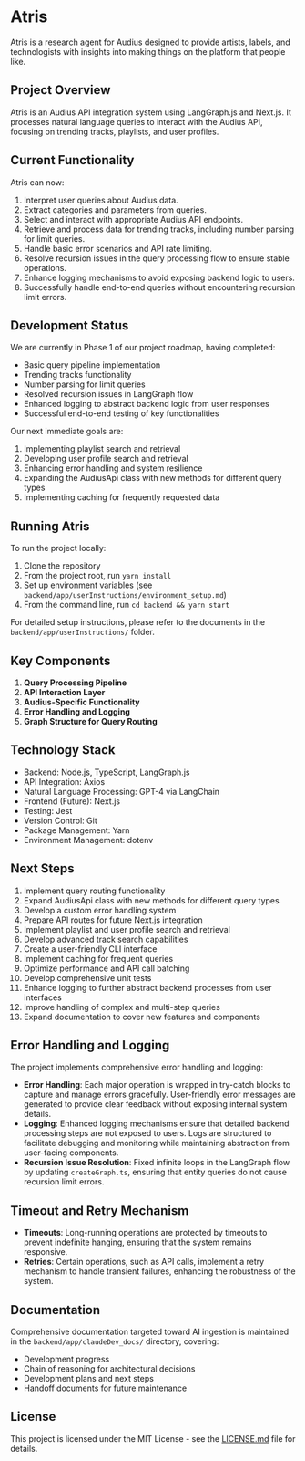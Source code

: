 # Atris

Atris is a research agent for Audius designed to provide artists, labels, and technologists with insights into making things on the platform that people like.

## Project Overview

Atris is an Audius API integration system using LangGraph.js and Next.js. It processes natural language queries to interact with the Audius API, focusing on trending tracks, playlists, and user profiles.

## Current Functionality

Atris can now:
1. Interpret user queries about Audius data.
2. Extract categories and parameters from queries.
3. Select and interact with appropriate Audius API endpoints.
4. Retrieve and process data for trending tracks, including number parsing for limit queries.
5. Handle basic error scenarios and API rate limiting.
6. Resolve recursion issues in the query processing flow to ensure stable operations.
7. Enhance logging mechanisms to avoid exposing backend logic to users.
8. Successfully handle end-to-end queries without encountering recursion limit errors.

## Development Status

We are currently in Phase 1 of our project roadmap, having completed:
- Basic query pipeline implementation
- Trending tracks functionality
- Number parsing for limit queries
- Resolved recursion issues in LangGraph flow
- Enhanced logging to abstract backend logic from user responses
- Successful end-to-end testing of key functionalities

Our next immediate goals are:
1. Implementing playlist search and retrieval
2. Developing user profile search and retrieval
3. Enhancing error handling and system resilience
4. Expanding the AudiusApi class with new methods for different query types
5. Implementing caching for frequently requested data

## Running Atris

To run the project locally:

1. Clone the repository
2. From the project root, run `yarn install`
3. Set up environment variables (see `backend/app/userInstructions/environment_setup.md`)
4. From the command line, run `cd backend && yarn start`

For detailed setup instructions, please refer to the documents in the `backend/app/userInstructions/` folder.

## Key Components

1. **Query Processing Pipeline**
2. **API Interaction Layer**
3. **Audius-Specific Functionality**
4. **Error Handling and Logging**
5. **Graph Structure for Query Routing**

## Technology Stack

- Backend: Node.js, TypeScript, LangGraph.js
- API Integration: Axios
- Natural Language Processing: GPT-4 via LangChain
- Frontend (Future): Next.js
- Testing: Jest
- Version Control: Git
- Package Management: Yarn
- Environment Management: dotenv

## Next Steps

1. Implement query routing functionality
2. Expand AudiusApi class with new methods for different query types
3. Develop a custom error handling system
4. Prepare API routes for future Next.js integration
5. Implement playlist and user profile search and retrieval
6. Develop advanced track search capabilities
7. Create a user-friendly CLI interface
8. Implement caching for frequent queries
9. Optimize performance and API call batching
10. Develop comprehensive unit tests
11. Enhance logging to further abstract backend processes from user interfaces
12. Improve handling of complex and multi-step queries
13. Expand documentation to cover new features and components

## Error Handling and Logging

The project implements comprehensive error handling and logging:
- **Error Handling**: Each major operation is wrapped in try-catch blocks to capture and manage errors gracefully. User-friendly error messages are generated to provide clear feedback without exposing internal system details.
- **Logging**: Enhanced logging mechanisms ensure that detailed backend processing steps are not exposed to users. Logs are structured to facilitate debugging and monitoring while maintaining abstraction from user-facing components.
- **Recursion Issue Resolution**: Fixed infinite loops in the LangGraph flow by updating `createGraph.ts`, ensuring that entity queries do not cause recursion limit errors.

## Timeout and Retry Mechanism

- **Timeouts**: Long-running operations are protected by timeouts to prevent indefinite hanging, ensuring that the system remains responsive.
- **Retries**: Certain operations, such as API calls, implement a retry mechanism to handle transient failures, enhancing the robustness of the system.

## Documentation

Comprehensive documentation targeted toward AI ingestion is maintained in the `backend/app/claudeDev_docs/` directory, covering:
- Development progress
- Chain of reasoning for architectural decisions
- Development plans and next steps
- Handoff documents for future maintenance

## License

This project is licensed under the MIT License - see the [LICENSE.md](LICENSE.md) file for details.
